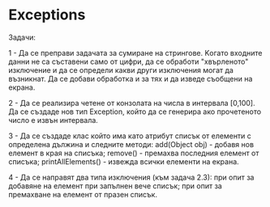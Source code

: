 # Exceptions

Задачи:

1 - Да се преправи задачата за сумиране на стрингове.
Kогато входните данни не са съставени само от цифри, да се обработи "хвърленото" изключение и да се определи какви други изключения могат да възникнат. Да се добави обработка и за тях и да изведе съобщени на екрана.

2 - Да се реализира четене от конзолата на числа в интервала [0,100].
Да се създаде нов тип Exception, който да се генерира ако прочетеното число е извън интервала.

3 - Да се създаде клас който има като атрибут списък от елементи с определена дължина и следните методи:
add(Object obj) - добавя нов елемент в края на списъка;
remove() - премахва последния елемент от списъка;
printAllElements() - извежда всички елементи на екрана.

4 - Да се направят два типа изключения (към задача 2.3):
при опит за добавяне на елемент при запълнен вече списък;
при опит за премахване на елемент от празен списък.
